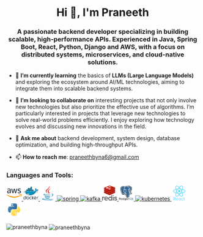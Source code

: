 <h1 align="center">Hi 👋, I'm Praneeth</h1>
<h3 align="center">A passionate backend developer specializing in building scalable, high-performance APIs. Experienced in Java, Spring Boot, React, Python, Django and AWS, with a focus on distributed systems, microservices, and cloud-native solutions.</h3>


- 🌱 **I’m currently learning** the basics of **LLMs (Large Language Models)** and exploring the ecosystem around AI/ML technologies, aiming to integrate them into scalable backend systems.  

- 👯 **I’m looking to collaborate on** interesting projects that not only involve new technologies but also prioritize the effective use of algorithms. I’m particularly interested in projects that leverage new technologies to solve real-world problems efficiently.  I enjoy exploring how technology evolves and discussing new innovations in the field.

- 💬 **Ask me about** backend development, system design, database optimization, and building high-throughput APIs.

- 📫 **How to reach me**: praneethbyna6@gmail.com  

<h3 align="left">Languages and Tools:</h3>
<p align="left"> 
  <a href="https://aws.amazon.com" target="_blank" rel="noreferrer"> <img src="https://raw.githubusercontent.com/devicons/devicon/master/icons/amazonwebservices/amazonwebservices-original-wordmark.svg" alt="aws" width="40" height="40"/> </a> 
  <a href="https://www.docker.com/" target="_blank" rel="noreferrer"> <img src="https://raw.githubusercontent.com/devicons/devicon/master/icons/docker/docker-original-wordmark.svg" alt="docker" width="40" height="40"/> </a> 
  <a href="https://www.java.com" target="_blank" rel="noreferrer"> <img src="https://raw.githubusercontent.com/devicons/devicon/master/icons/java/java-original.svg" alt="java" width="40" height="40"/> </a> 
  <a href="https://spring.io/" target="_blank" rel="noreferrer"> <img src="https://www.vectorlogo.zone/logos/springio/springio-icon.svg" alt="spring" width="40" height="40"/> </a> 
  <a href="https://kafka.apache.org/" target="_blank" rel="noreferrer"> <img src="https://www.vectorlogo.zone/logos/apache_kafka/apache_kafka-icon.svg" alt="kafka" width="40" height="40"/> </a> 
  <a href="https://redis.io" target="_blank" rel="noreferrer"> <img src="https://raw.githubusercontent.com/devicons/devicon/master/icons/redis/redis-original-wordmark.svg" alt="redis" width="40" height="40"/> </a> 
  <a href="https://www.postgresql.org" target="_blank" rel="noreferrer"> <img src="https://raw.githubusercontent.com/devicons/devicon/master/icons/postgresql/postgresql-original-wordmark.svg" alt="postgresql" width="40" height="40"/> </a> 
  <a href="https://kubernetes.io" target="_blank" rel="noreferrer"> <img src="https://www.vectorlogo.zone/logos/kubernetes/kubernetes-icon.svg" alt="kubernetes" width="40" height="40"/> </a> 
  <a href="https://reactjs.org/" target="_blank" rel="noreferrer"> <img src="https://raw.githubusercontent.com/devicons/devicon/master/icons/react/react-original-wordmark.svg" alt="react" width="40" height="40"/> </a> 
  <a href="https://www.python.org" target="_blank" rel="noreferrer"> <img src="https://raw.githubusercontent.com/devicons/devicon/master/icons/python/python-original.svg" alt="python" width="40" height="40"/> </a> 
</p>

<p><img align="left" src="https://github-readme-stats.vercel.app/api/top-langs?username=praneethbyna&show_icons=true&locale=en&layout=compact&hide=less-significant-languages" alt="praneethbyna" /></p>

<p>&nbsp;<img align="center" src="https://github-readme-stats.vercel.app/api?username=praneethbyna&show_icons=true&locale=en" alt="praneethbyna" /></p>
